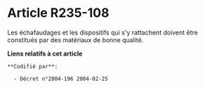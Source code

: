 # Article R235-108

Les échafaudages et les dispositifs qui s'y rattachent doivent être constitués par des matériaux de bonne qualité.

**Liens relatifs à cet article**

	**Codifié par**:

	  - Décret n°2004-196 2004-02-25
